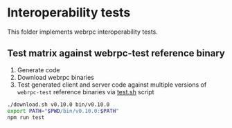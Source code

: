 # Interoperability tests

This folder implements webrpc interoperability tests.

## Test matrix against webrpc-test reference binary

1. Generate code
2. Download webrpc binaries
3. Test generated client and server code against multiple versions of `webrpc-test` reference binaries via [test.sh](./test.sh) script

```bash
./download.sh v0.10.0 bin/v0.10.0
export PATH="$PWD/bin/v0.10.0:$PATH"
npm run test
```
